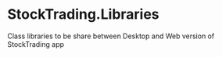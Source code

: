 # StockTrading.Libraries
Class libraries to be share between Desktop and Web version of StockTrading app
